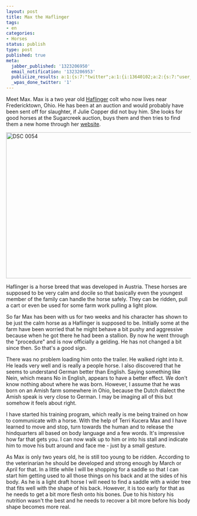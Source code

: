 ```yaml
---
layout: post
title: Max the Haflinger
tags:
- en
categories:
- Horses
status: publish
type: post
published: true
meta:
  jabber_published: '1323206950'
  email_notification: '1323206953'
  publicize_results: a:1:{s:7:"twitter";a:1:{i:13640102;a:2:{s:7:"user_id";s:10:"snscaimito";s:7:"post_id";s:18:"144166532497408001";}}}
  _wpas_done_twitter: '1'
---
```

<p>Meet Max. Max is a two year old <a href="http://en.wikipedia.org/wiki/Haflinger">Haflinger</a> colt who now lives near Fredericktown, Ohio. He has been at an auction and would probably have been sent off for slaughter, if Julie Copper did not buy him. She looks for good horses at the Sugarcreek auction, buys them and then tries to find them a new home through her <a href="http://www.heresyhorses.com">website</a>.</p>
<p><img style="display:block;margin-left:auto;margin-right:auto;" title="DSC_0054.jpg" src="http://stephanschwab.files.wordpress.com/2011/12/dsc_0054.jpg" border="0" alt="DSC 0054" width="600" height="398" /></p>
<p>Haflinger is a horse breed that was developed in Austria. These horses are supposed to be very calm and docile so that basically even the youngest member of the family can handle the horse safely. They can be ridden, pull a cart or even be used for some farm work pulling a light plow.</p>
<p>So far Max has been with us for two weeks and his character has shown to be just the calm horse as a Haflinger is supposed to be. Initially some at the farm have been worried that he might behave a bit pushy and aggressive because when he got there he had been a stallion. By now he went through the "procedure" and is now officially a gelding. He has not changed a bit since then. So that's a good sign.</p>
<p>There was no problem loading him onto the trailer. He walked right into it. He leads very well and is really a people horse. I also discovered that he seems to understand German better than English. Saying something like Nein, which means No in English, appears to have a better effect. We don't know nothing about where he was born. However, I assume that he was born on an Amish farm somewhere in Ohio, because the Dutch dialect the Amish speak is very close to German. I may be imaging all of this but somehow it feels about right.</p>
<p>I have started his training program, which really is me being trained on how to communicate with a horse. With the help of Terri Kucera Max and I have learned to move and stop, turn towards the human and to release the hindquarters all based on body language and a few words. It's impressive how far that gets you. I can now walk up to him or into his stall and indicate him to move his butt around and face me - just by a small gesture.</p>
<p>As Max is only two years old, he is still too young to be ridden. According to the veterinarian he should be developed and strong enough by March or April for that. In a little while I will be shopping for a saddle so that I can start him getting used to all those things on his back and at the sides of his body. As he is a light draft horse I will need to find a saddle with a wider tree that fits well with the shape of his back. However, it is too early for that as he needs to get a bit more flesh onto his bones. Due to his history his nutrition wasn't the best and he needs to recover a bit more before his body shape becomes more real.</p>
